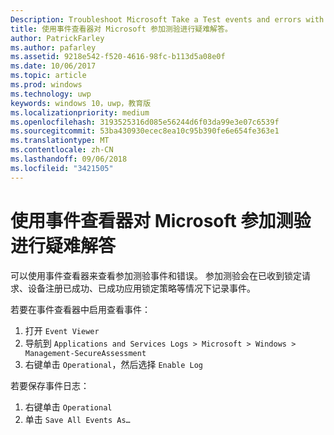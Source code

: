 ```yaml
---
Description: Troubleshoot Microsoft Take a Test events and errors with the event viewer.
title: 使用事件查看器对 Microsoft 参加测验进行疑难解答。
author: PatrickFarley
ms.author: pafarley
ms.assetid: 9218e542-f520-4616-98fc-b113d5a08e0f
ms.date: 10/06/2017
ms.topic: article
ms.prod: windows
ms.technology: uwp
keywords: windows 10，uwp，教育版
ms.localizationpriority: medium
ms.openlocfilehash: 3193525316d085e56244d6f03da99e3e07c6539f
ms.sourcegitcommit: 53ba430930ecec8ea10c95b390fe6e654fe363e1
ms.translationtype: MT
ms.contentlocale: zh-CN
ms.lasthandoff: 09/06/2018
ms.locfileid: "3421505"
---
```

# <a name="troubleshoot-microsoft-take-a-test-with-the-event-viewer"></a>使用事件查看器对 Microsoft 参加测验进行疑难解答

可以使用事件查看器来查看参加测验事件和错误。 参加测验会在已收到锁定请求、设备注册已成功、已成功应用锁定策略等情况下记录事件。

若要在事件查看器中启用查看事件：
1. 打开 `Event Viewer`
2. 导航到 `Applications and Services Logs > Microsoft > Windows > Management-SecureAssessment`
3. 右键单击 `Operational`，然后选择 `Enable Log`

若要保存事件日志：
1. 右键单击 `Operational`
2. 单击 `Save All Events As…`
